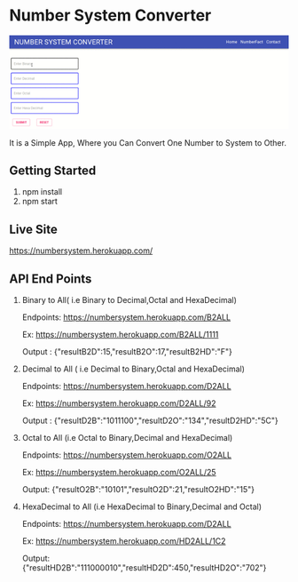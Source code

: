 # Number System Converter

![Live Gif](https://github.com/Madhusudan707/number_system_react/blob/main/number_system/public/number_system_converter.gif)

It is a Simple App, Where you Can Convert One Number to System to Other.


## Getting Started

1. npm install
2. npm start

## Live Site

https://numbersystem.herokuapp.com/


## API End Points

1. Binary to All( i.e Binary to Decimal,Octal and HexaDecimal)
   
    Endpoints: https://numbersystem.herokuapp.com/B2ALL

    Ex:  https://numbersystem.herokuapp.com/B2ALL/1111

    Output : {"resultB2D":15,"resultB2O":17,"resultB2HD":"F"}




2. Decimal to All ( i.e Decimal to Binary,Octal and HexaDecimal)
   
    Endpoints: https://numbersystem.herokuapp.com/D2ALL

    Ex:  https://numbersystem.herokuapp.com/D2ALL/92

    Output : {"resultD2B":"1011100","resultD2O":"134","resultD2HD":"5C"}




3. Octal to All (i.e Octal to Binary,Decimal and HexaDecimal)
   
    Endpoints: https://numbersystem.herokuapp.com/O2ALL

    Ex:  https://numbersystem.herokuapp.com/O2ALL/25

    Output: {"resultO2B":"10101","resultO2D":21,"resultO2HD":"15"}




4. HexaDecimal to All (i.e HexaDecimal to Binary,Decimal and Octal)
   
    Endpoints: https://numbersystem.herokuapp.com/D2ALL

    Ex:  https://numbersystem.herokuapp.com/HD2ALL/1C2

    Output: {"resultHD2B":"111000010","resultHD2D":450,"resultHD2O":"702"}